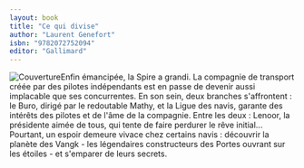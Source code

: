 ```yaml
---
layout: book
title: "Ce qui divise"
author: "Laurent Genefort"
isbn: "9782072752094"
editor: "Gallimard"
---
```

![Couverture](/img/9782072752094.jpg)Enfin émancipée, la Spire a grandi. La compagnie de transport créée par des pilotes indépendants est en passe de devenir aussi implacable que ses concurrentes. En son sein, deux branches s'affrontent : le Buro, dirigé par le redoutable Mathy, et la Ligue des navis, garante des intérêts des pilotes et de l'âme de la compagnie. Entre les deux : Lenoor, la présidente aimée de tous, qui tente de faire perdurer le rêve initial...  
Pourtant, un espoir demeure vivace chez certains navis : découvrir la planète des Vangk - les légendaires constructeurs des Portes ouvrant sur les étoiles - et s'emparer de leurs secrets.